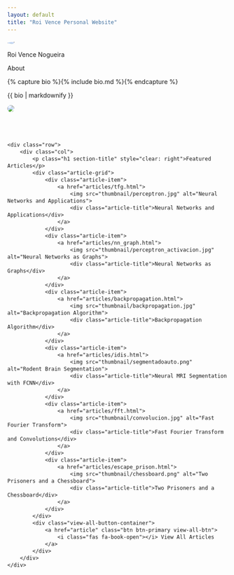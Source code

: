 ```yaml
---
layout: default
title: "Roi Vence Personal Website"
---
```


<main role="main" class="container-sm" style="max-width: 1080px">
    <div class="row">
        <div class="col">
            <p class="h1 mt-5 page-title">
                <img class="profile-img-small d-md-none" src="{{ '/assets/profile.jpg' | relative_url }}" />
                <span style="clear: right">Roi Vence Nogueira</span>
            </p>
            <p class="h4 section-title" style="clear: right">About</p>
            {% capture bio %}{% include bio.md %}{% endcapture %}
            <p>{{ bio | markdownify }}</p>
        </div>
        <div class="col-auto d-none d-md-block text-center">
            <!-- Wrap the profile image in a div to handle the wave animation -->
            <div class="profile-img-wrapper">
                <img class="profile-img" src="{{ '/assets/profile.jpg' | relative_url }}" />
                <!-- SVG Wave -->
                <svg class="wave" viewBox="0 0 240 240" width="240" height="240">
                    <path id="wavePath" d="M120,120" fill="none" stroke="#007bff" stroke-width="2"/>
                </svg>
            </div>
            <div class="social-icons">
                <a href="mailto:roi.vence@gmail.com" title="Email"><i class="fas fa-envelope"></i></a>
                <a href="https://www.linkedin.com/in/roivence" title="LinkedIn"><i class="fab fa-linkedin"></i></a>
                <a href="https://github.com/RoidaVinci" title="GitHub"><i class="fab fa-github"></i></a>
            </div>
        </div>
    </div>
    
    <div class="row">
        <div class="col">
            <p class="h1 section-title" style="clear: right">Featured Articles</p>
            <div class="article-grid">
                <div class="article-item">
                    <a href="articles/tfg.html">
                        <img src="thumbnail/perceptron.jpg" alt="Neural Networks and Applications">
                        <div class="article-title">Neural Networks and Applications</div>
                    </a>
                </div>
                <div class="article-item">
                    <a href="articles/nn_graph.html">
                        <img src="thumbnail/perceptron_activacion.jpg" alt="Neural Networks as Graphs">
                        <div class="article-title">Neural Networks as Graphs</div>
                    </a>
                </div>
                <div class="article-item">
                    <a href="articles/backpropagation.html">
                        <img src="thumbnail/backpropagation.jpg" alt="Backpropagation Algorithm">
                        <div class="article-title">Backpropagation Algorithm</div>
                    </a>
                </div>
                <div class="article-item">
                    <a href="articles/idis.html">
                        <img src="thumbnail/segmentadoauto.png" alt="Rodent Brain Segmentation">
                        <div class="article-title">Neural MRI Segmentation with FCNN</div>
                    </a>
                </div>
                <div class="article-item">
                    <a href="articles/fft.html">
                        <img src="thumbnail/convolucion.jpg" alt="Fast Fourier Transform">
                        <div class="article-title">Fast Fourier Transform and Convolutions</div>
                    </a>
                </div>
                <div class="article-item">
                    <a href="articles/escape_prison.html">
                        <img src="thumbnail/chessboard.png" alt="Two Prisoners and a Chessboard">
                        <div class="article-title">Two Prisoners and a Chessboard</div>
                    </a>
                </div>
            </div>
            <div class="view-all-button-container">
                <a href="article" class="btn btn-primary view-all-btn">
                    <i class="fas fa-book-open"></i> View All Articles
                </a>
            </div>
        </div>
    </div>
</main>

<!-- Include the JavaScript here -->
<script>
document.addEventListener("DOMContentLoaded", function() {
    const R = 100; // Base radius
    const A = 20;  // Amplitude of the wave
    const n = 5;   // Number of oscillations
    const points = 360; // Number of points to calculate

    let d = "M";
    for (let i = 0; i <= points; i++) {
        let t = (i / points) * 2 * Math.PI;
        let x = (R + A * Math.sin(n * t)) * Math.cos(t) + 120;
        let y = (R + A * Math.sin(n * t)) * Math.sin(t) + 120;
        d += `${x},${y} `;
    }

    document.getElementById("wavePath").setAttribute("d", d);
});
</script>

<!-- CSS for styling -->
<link rel="stylesheet" href="https://cdnjs.cloudflare.com/ajax/libs/font-awesome/6.0.0-beta3/css/all.min.css">

<style>
    .social-icons {
        margin-top: 10px;
    }
    .social-icons a {
        margin: 0 10px;
        color: #000;
        font-size: 1.5rem;
    }
    .profile-img-small, .profile-img {
        display: block;
        margin: 0 auto 10px;
        border-radius: 50%; /* Ensure the image is round */
    }
    .profile-img-wrapper {
        position: relative;
        display: inline-block;
    }
    .wave {
        position: absolute;
        top: 50%;
        left: 50%;
        transform: translate(-50%, -50%);
        pointer-events: none; /* Ensure the waves don't interfere with clicks */
    }
</style>
